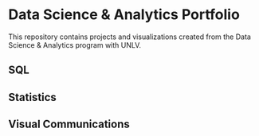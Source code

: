 # Data Science & Analytics Portfolio
This repository contains projects and visualizations created from the Data Science & Analytics program with UNLV.

## SQL
## Statistics
## Visual Communications
